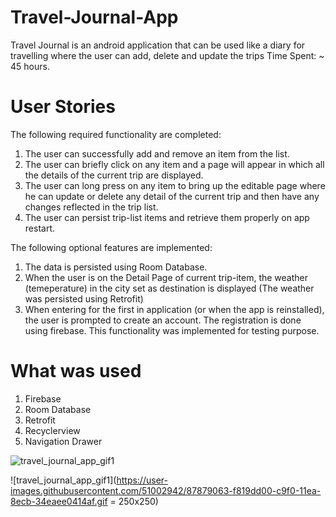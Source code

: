 # Travel-Journal-App

Travel Journal is an android application that can be used like a diary for travelling where the user can add, delete and update the trips
Time Spent: ~ 45 hours.

# User Stories
The following required functionality are completed: 

1. The user can successfully add and remove an item from the list.
2. The user can briefly click on any item and a page will appear in which all the details of the current trip are displayed.
3. The user can long press on any item to bring up the editable page where he can update or delete any detail of the current trip and then have any changes reflected in the trip list.
4. The user can persist trip-list items and retrieve them properly on app restart.


The following optional features are implemented:

1. The data is persisted using Room Database.
2. When the user is on the Detail Page of current trip-item, the weather (temeperature) in the city set as destination is displayed (The weather was persisted using Retrofit)
3. When entering for the first in application (or when the app is reinstalled), the user is prompted to create an account. The registration is done using firebase. This functionality was implemented for testing purpose.

# What was used
1. Firebase
2. Room Database
3. Retrofit
4. Recyclerview
5. Navigation Drawer

![travel_journal_app_gif1](https://user-images.githubusercontent.com/51002942/87879063-f819dd00-c9f0-11ea-8ecb-34eaee0414af.gif)

![travel_journal_app_gif1](https://user-images.githubusercontent.com/51002942/87879063-f819dd00-c9f0-11ea-8ecb-34eaee0414af.gif = 250x250)
